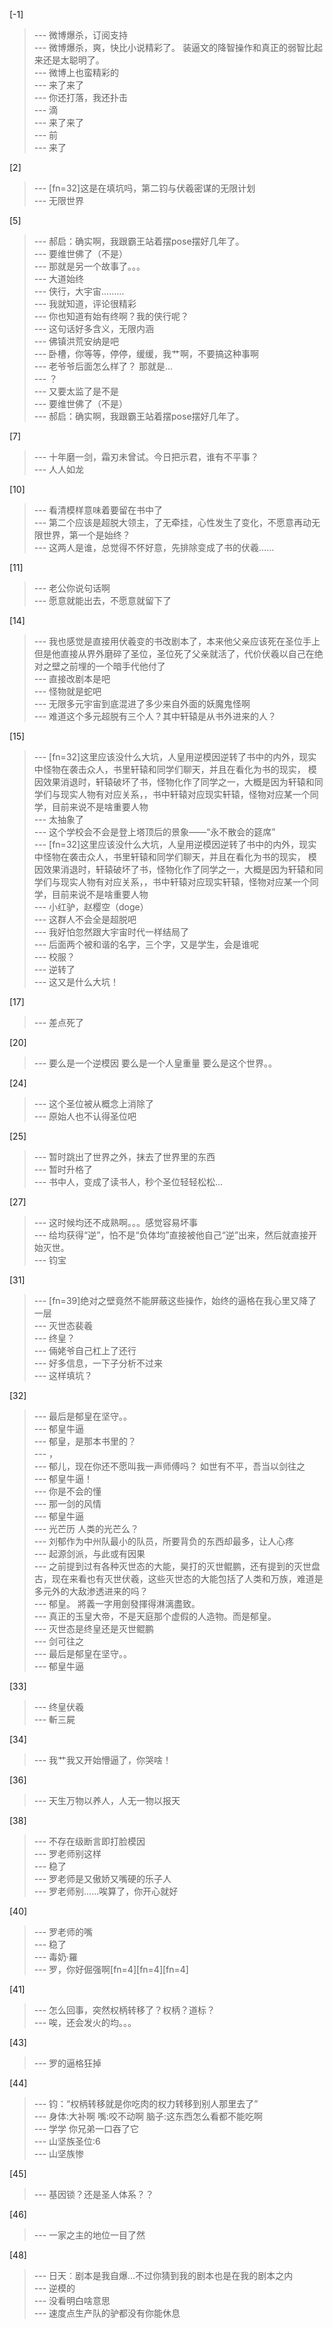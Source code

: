 
[-1] 
>--- 微博爆杀，订阅支持<br>
>--- 微博爆杀，爽，快比小说精彩了。
装逼文的降智操作和真正的弱智比起来还是太聪明了。<br>
>--- 微博上也蛮精彩的<br>
>--- 来了来了<br>
>--- 你还打落，我还扑击<br>
>--- 滴<br>
>--- 来了来了<br>
>--- 前<br>
>--- 来了<br>

[2] 
>--- [fn=32]这是在填坑吗，第二钧与伏羲密谋的无限计划<br>
>--- 无限世界<br>

[5] 
>--- 郝启：确实啊，我跟霸王站着摆pose摆好几年了。<br>
>--- 要维世佛了（不是）<br>
>--- 那就是另一个故事了。。。<br>
>--- 大道始终<br>
>--- 侠行，大宇宙………<br>
>--- 我就知道，评论很精彩<br>
>--- 你也知道有始有终啊？我的侠行呢？<br>
>--- 这句话好多含义，无限内涵<br>
>--- 佛镇洪荒安纳是吧<br>
>--- 卧槽，你等等，停停，缓缓，我艹啊，不要搞这种事啊<br>
>--- 老爷爷后面怎么样了？
那就是...<br>
>--- ？<br>
>--- 又要太监了是不是<br>
>--- 要维世佛了（不是）<br>
>--- 郝启：确实啊，我跟霸王站着摆pose摆好几年了。<br>

[7] 
>--- 十年磨一剑，霜刃未曾试。今日把示君，谁有不平事？<br>
>--- 人人如龙<br>

[10] 
>--- 看清模样意味着要留在书中了<br>
>--- 第二个应该是超脱大领主，了无牵挂，心性发生了变化，不愿意再动无限世界，第一个是始终？<br>
>--- 这两人是谁，总觉得不怀好意，先排除变成了书的伏羲……<br>

[11] 
>--- 老公你说句话啊<br>
>--- 愿意就能出去，不愿意就留下了<br>

[14] 
>--- 我也感觉是直接用伏羲变的书改剧本了，本来他父亲应该死在圣位手上但是他直接从界外磨碎了圣位，圣位死了父亲就活了，代价伏羲以自己在绝对之壁之前埋的一个暗手代他付了<br>
>--- 直接改剧本是吧<br>
>--- 怪物就是蛇吧<br>
>--- 无限多元宇宙到底混进了多少来自外面的妖魔鬼怪啊<br>
>--- 难道这个多元超脱有三个人？其中轩辕是从书外进来的人？<br>

[15] 
>--- [fn=32]这里应该没什么大坑，人皇用逆模因逆转了书中的内外，现实中怪物在袭击众人，书里轩辕和同学们聊天，并且在看化为书的现实，
模因效果消退时，轩辕破坏了书，怪物化作了同学之一，大概是因为轩辕和同学们与现实人物有对应关系，，书中轩辕对应现实轩辕，怪物对应某一个同学，目前来说不是啥重要人物<br>
>--- 太抽象了<br>
>--- 这个学校会不会是登上塔顶后的景象——“永不散会的筵席”<br>
>--- [fn=32]这里应该没什么大坑，人皇用逆模因逆转了书中的内外，现实中怪物在袭击众人，书里轩辕和同学们聊天，并且在看化为书的现实，
模因效果消退时，轩辕破坏了书，怪物化作了同学之一，大概是因为轩辕和同学们与现实人物有对应关系，，书中轩辕对应现实轩辕，怪物对应某一个同学，目前来说不是啥重要人物<br>
>--- 小红驴，赵樱空（doge）<br>
>--- 这群人不会全是超脱吧<br>
>--- 我好怕忽然跟大宇宙时代一样结局了<br>
>--- 后面两个被和谐的名字，三个字，又是学生，会是谁呢<br>
>--- 校服？<br>
>--- 逆转了<br>
>--- 这又是什么大坑！<br>

[17] 
>--- 差点死了<br>

[20] 
>--- 要么是一个逆模因 要么是一个人皇重量 要么是这个世界。。<br>

[24] 
>--- 这个圣位被从概念上消除了<br>
>--- 原始人也不认得圣位吧<br>

[25] 
>--- 暂时跳出了世界之外，抹去了世界里的东西<br>
>--- 暂时升格了<br>
>--- 书中人，变成了读书人，秒个圣位轻轻松松…<br>

[27] 
>--- 这时候均还不成熟啊。。。感觉容易坏事<br>
>--- 给均获得“逆”，怕不是“负体均”直接被他自己“逆”出来，然后就直接开始灭世。<br>
>--- 钧宝<br>

[31] 
>--- [fn=39]绝对之壁竟然不能屏蔽这些操作，始终的逼格在我心里又降了一层<br>
>--- 灭世态裴羲<br>
>--- 终皇？<br>
>--- 倆姥爷自己杠上了还行<br>
>--- 好多信息，一下子分析不过来<br>
>--- 这样填坑？<br>

[32] 
>--- 最后是郁皇在坚守。。<br>
>--- 郁皇牛逼<br>
>--- 郁皇，是那本书里的？<br>
>--- ，<br>
>--- 郁儿，现在你还不愿叫我一声师傅吗？
如世有不平，吾当以剑往之<br>
>--- 郁皇牛逼！<br>
>--- 你是不会的懂<br>
>--- 那一剑的风情<br>
>--- 郁皇牛逼<br>
>--- 光芒历  人类的光芒么？<br>
>--- 刘郁作为中州队最小的队员，所要背负的东西却最多，让人心疼<br>
>--- 起源剑派，与此或有因果<br>
>--- 之前提到过有各种灭世态的大能，昊打的灭世鲲鹏，还有提到的灭世盘古，现在来看也有灭世伏羲，这些灭世态的大能包括了人类和万族，难道是多元外的大敌渗透进来的吗？<br>
>--- 郁皇。
將義一字用劍發揮得淋漓盡致。<br>
>--- 真正的玉皇大帝，不是天庭那个虚假的人造物。而是郁皇。<br>
>--- 灭世态是终皇还是灭世鲲鹏<br>
>--- 剑可往之<br>
>--- 最后是郁皇在坚守。。<br>
>--- 郁皇牛逼<br>

[33] 
>--- 终皇伏羲<br>
>--- 斬三屍<br>

[34] 
>--- 我艹我又开始懵逼了，你哭啥！<br>

[36] 
>--- 天生万物以养人，人无一物以报天<br>

[38] 
>--- 不存在级断言即打脸模因<br>
>--- 罗老师别这样<br>
>--- 稳了<br>
>--- 罗老师是又傲娇又嘴硬的乐子人<br>
>--- 罗老师别……唉算了，你开心就好<br>

[40] 
>--- 罗老师的嘴<br>
>--- 稳了<br>
>--- 毒奶·羅<br>
>--- 罗，你好倔强啊[fn=4][fn=4][fn=4]<br>

[41] 
>--- 怎么回事，突然权柄转移了？权柄？道标？<br>
>--- 唉，还会发火的均。。。<br>

[43] 
>--- 罗的逼格狂掉<br>

[44] 
>--- 钧：“权柄转移就是你吃肉的权力转移到别人那里去了”<br>
>--- 身体:大补啊
嘴:咬不动啊
脑子:这东西怎么看都不能吃啊<br>
>--- 学学 你兄弟一口吞了它<br>
>--- 山坚族圣位:6<br>
>--- 山坚族惨<br>

[45] 
>--- 基因锁？还是圣人体系？？<br>

[46] 
>--- 一家之主的地位一目了然<br>

[48] 
>--- 日天︰剧本是我自爆…不过你猜到我的剧本也是在我的剧本之内<br>
>--- 逆模的<br>
>--- 没看明白啥意思<br>
>--- 速度点生产队的驴都没有你能休息<br>
